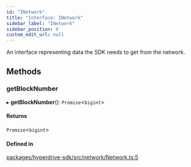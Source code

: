 ```yaml
---
id: "INetwork"
title: "Interface: INetwork"
sidebar_label: "INetwork"
sidebar_position: 0
custom_edit_url: null
---
```


An interface representing data the SDK needs to get from the network.

## Methods

### getBlockNumber

▸ **getBlockNumber**(): `Promise`<`bigint`\>

#### Returns

`Promise`<`bigint`\>

#### Defined in

[packages/hyperdrive-sdk/src/network/Network.ts:5](https://github.com/delvtech/hyperdrive-monorepo/blob/de09d2d/packages/hyperdrive-sdk/src/network/Network.ts#L5)
